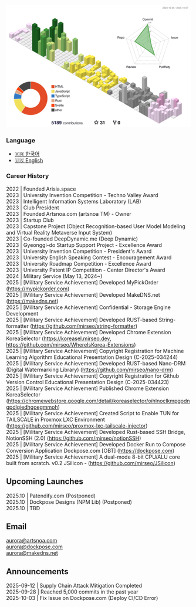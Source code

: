 ![](./profile-3d-contrib/profile-south-season-animate.svg)

### Language
- [🇰🇷 한국어](README_ko.md)
- [🇺🇸 English](README.md)

### Career History
2022 | Founded Arisia.space  
2023 | University Invention Competition - Techno Valley Award  
2023 | Intelligent Information Systems Laboratory (LAB)  
2023 | Club President  
2023 | Founded Artsnoa.com (artsnoa TM) - Owner  
2023 | Startup Club  
2023 | Capstone Project (Object Recognition-based User Model Modeling and Virtual Reality Metaverse Input System)  
2023 | Co-founded DeepDynamic.me (Deep Dynamic)  
2023 | Gyeonggi-do Startup Support Project - Excellence Award  
2023 | University Invention Competition - President's Award  
2023 | University English Speaking Contest - Encouragement Award  
2023 | University Roadmap Competition - Excellence Award  
2023 | University Patent IP Competition - Center Director's Award  
2024 | Military Service (May 13, 2024~)  
2025 | [Military Service Achievement] Developed MyPickOrder (https://mypickorder.com)  
2025 | [Military Service Achievement] Developed MakeDNS.net (https://makedns.net)  
2025 | [Military Service Achievement] Confidential - Storage Engine Development  
2025 | [Military Service Achievement] Developed RUST-based String-formatter (https://github.com/mirseo/string-formatter)  
2025 | [Military Service Achievement] Developed Chrome Extension KoreaSelector (https://koreasel.mirseo.dev, https://github.com/mirseo/WhereIsKorea-Extensions)  
2025 | [Military Service Achievement] Copyright Registration for Machine Learning Algorithm Educational Presentation Design (C-2025-034244)  
2025 | [Military Service Achievement] Developed RUST-based Nano-DRM (Digital Watermarking Library) (https://github.com/mirseo/nano-drm)  
2025 | [Military Service Achievement] Copyright Registration for Github Version Control Educational Presentation Design (C-2025-034423)  
2025 | [Military Service Achievement] Published Chrome Extension KoreaSelector (https://chromewebstore.google.com/detail/koreaselector/oihlnoclkmpgodngpdlgiedhgoegmmoh)  
2025 | [Military Service Achievement] Created Script to Enable TUN for TAILSCALE in Proxmox LXC Environment (https://github.com/mirseo/proxmox-lxc-tailscale-injector)  
2025 | [Military Service Achievement] Developed Rust-based SSH Bridge, NotionSSH (2.0) (https://github.com/mirseo/notionSSH)  
2025 | [Military Service Achievement] Developed Docker Run to Compose Conversion Application Dockpose.com [OBT] (https://dockpose.com)  
2025 | [Military Service Achievement] A dual-mode 8-bit CPU/ALU core built from scratch. v0.2 JSilicon - (https://github.com/mirseo/JSilicon)   

## Upcoming Launches
2025.10 | Patendify.com (Postponed)  
2025.10 | Dockpose Designs (NPM Lib) (Postponed)  
2025.10 | TBD  

## Email
aurora@artsnoa.com  
aurora@dockpose.com  
aurora@makedns.net  

## Announcements
2025-09-12 | Supply Chain Attack Mitigation Completed  
2025-09-28 | Reached 5,000 commits in the past year  
2025-10-03 | Fix Issue on Dockpose.com (Deploy CI/CD Error)  



